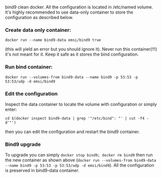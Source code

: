bind9 clean docker.
All the configuration is located in /etc/named volume. It's highly recommended to use data-only container to store the configuration as described below.

### Create data only container:

`docker run --name bind9-data emsi/bind9 true`

(this will yield an error but you should ignore it). Never run this container(!!!) it's not meant for it. Keep it safe as it stores the bind configuration.

### Run bind container:

`docker run --volumes-from bind9-data --name bind9 -p 53:53 -p 53:53/udp -d emsi/bind9`

### Edit the configuration
Inspect the data container to locate the volume with configuration or simply enter:

`cd $(docker inspect bind9-data | grep '"/etc/bind": "' | cut -f4 -d'"')`

then you can edit the configuration and restart the bind9 container.

### Bind9 upgrade
To upgrade you can simply ```docker stop bind9; docker rm bind9``` then run the new container as shown above (`docker run --volumes-from bind9-data --name bind9 -p 53:53 -p 53:53/udp -d emsi/bind9`). All the configuration is preserved in bind9-data container.
